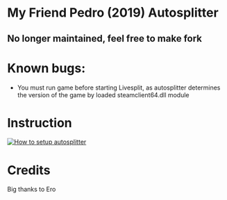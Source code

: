 # My Friend Pedro (2019) Autosplitter
## No longer maintained, feel free to make fork

# Known bugs:

* You must run game before starting Livesplit, as autosplitter determines the version of the game by loaded steamclient64.dll module

# Instruction

[![How to setup autosplitter](https://img.youtube.com/vi/DpknSPdyots/0.jpg)](https://www.youtube.com/watch?v=DpknSPdyots)

# Credits 

Big thanks to Ero
